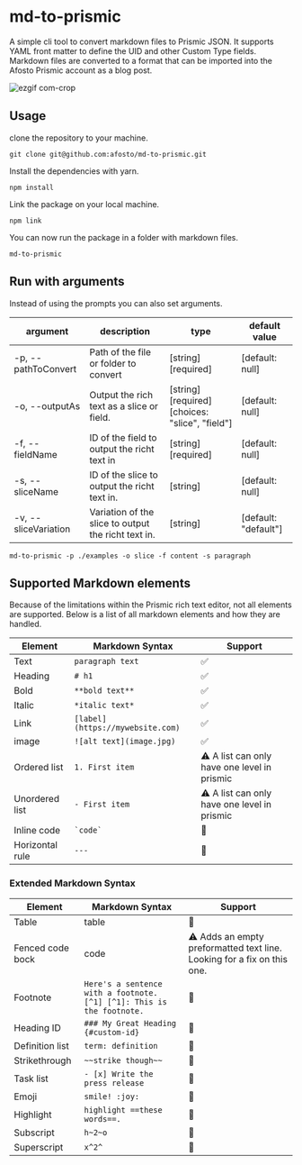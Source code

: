 # md-to-prismic

A simple cli tool to convert markdown files to Prismic JSON.
It supports YAML front matter to define the UID and other Custom Type fields.
Markdown files are converted to a format that can be imported into the Afosto Prismic account as a blog post.

![ezgif com-crop](https://user-images.githubusercontent.com/7714133/236067121-8683950a-5175-499d-8de4-bcea78551b9c.gif)


## Usage
clone the repository to your machine.

```shell
git clone git@github.com:afosto/md-to-prismic.git
```

Install the dependencies with yarn.

```shell
npm install
```

Link the package on your local machine.

```shell
npm link
```

You can now run the package in a folder with markdown files.
```shell
md-to-prismic
```

## Run with arguments
Instead of using the prompts you can also set arguments.

| argument             | description                                          | type                                            | default value        |
|----------------------|------------------------------------------------------|-------------------------------------------------|----------------------|
| -p, --pathToConvert  | Path of the file or folder to convert                | [string] [required]                             | [default: null]      |
| -o, --outputAs       | Output the rich text as a slice or field.            | [string] [required] [choices: "slice", "field"] | [default: null]      |
| -f, --fieldName      | ID of the field to output the richt text in          | [string] [required]                             | [default: null]      |
| -s, --sliceName      | ID of the slice to output the richt text in.         | [string]                                        | [default: null]      |
| -v, --sliceVariation | Variation of the slice to output the richt text in.  | [string]                                        | [default: "default"] |

```shell
md-to-prismic -p ./examples -o slice -f content -s paragraph
```

## Supported Markdown elements
Because of the limitations within the Prismic rich text editor,
not all elements are supported. Below is a list of all markdown
elements and how they are handled.

| Element          | Markdown Syntax                 | Support                                                                 |
|------------------|---------------------------------|-------------------------------------------------------------------------|
| Text             | `paragraph text`                | ✅                                                                       |
| Heading          | `# h1`                          | ✅                                                                       |
| Bold             | `**bold text**`                 | ✅                                                                       |
| Italic           | `*italic text*`                 | ✅                                                                       |
| Link             | `[label](https://mywebsite.com)` | ✅                                                                       |
| image            | `![alt text](image.jpg)`        | ✅                                                                       |
| Ordered list     | `1. First item`                 | ⚠️ A list can only have one level in prismic                            |
| Unordered list   | `- First item`                  | ⚠️ A list can only have one level in prismic                            |
| Inline code      | `` `code` ``                    | 🚫                                                                      |
| Horizontal rule  | `---`                            | 🚫                                                                      |


### Extended Markdown Syntax
| Element          | Markdown Syntax                                                      | Support                                                                 |
|------------------|----------------------------------------------------------------------|-------------------------------------------------------------------------|
| Table            | table                                                                | 🚫                                                                      |
| Fenced code bock | code                                                                 | ⚠️ Adds an empty preformatted text line. Looking for a fix on this one. |
| Footnote         | `Here's a sentence with a footnote. [^1] [^1]: This is the footnote.` | 🚫                                                                      |
| Heading ID       | `### My Great Heading {#custom-id}`                                   | 🚫                                                                      |
| Definition list  | `term: definition`                                                | 🚫                                                                  |
| Strikethrough    | `~~strike though~~`                                                   |  🚫                                                                       |
| Task list        | `- [x] Write the press release`                                       | 🚫                                                                  |
| Emoji            | `smile! :joy:`                                                        |  🚫                                                                       |
| Highlight        | `highlight ==these words==.`                                          | 🚫                                                                      |
| Subscript        | `h~2~o`                                                               |  🚫                                                                       |
| Superscript      | `x^2^`                                                                 |  🚫                                                                       |
